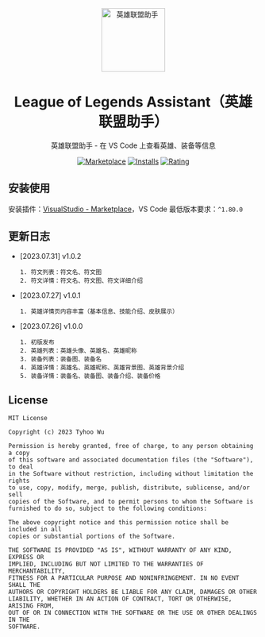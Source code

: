 <div align="center">
<img src="https://github.com/cnwutianhao/ide/assets/13990136/b97088db-a08d-4008-8f32-86415dab32b2" alt="英雄联盟助手" width="128"/>

# League of Legends Assistant（英雄联盟助手）

英雄联盟助手 - 在 VS Code 上查看英雄、装备等信息

[![Marketplace](https://img.shields.io/visual-studio-marketplace/v/TyhooWu.league-of-legends-assistant.svg?label=Marketplace&style=for-the-badge&logo=visual-studio-code)](https://marketplace.visualstudio.com/items?itemName=TyhooWu.league-of-legends-assistant)
[![Installs](https://img.shields.io/visual-studio-marketplace/i/TyhooWu.league-of-legends-assistant?style=for-the-badge)](https://marketplace.visualstudio.com/items?itemName=TyhooWu.league-of-legends-assistant)
[![Rating](https://img.shields.io/visual-studio-marketplace/stars/TyhooWu.league-of-legends-assistant.svg?style=for-the-badge)](https://marketplace.visualstudio.com/items?itemName=TyhooWu.league-of-legends-assistant)

</div>

## 安装使用

安装插件：[VisualStudio - Marketplace](https://marketplace.visualstudio.com/items?itemName=TyhooWu.league-of-legends-assistant)，VS Code 最低版本要求：`^1.80.0`

## 更新日志

+ [2023.07.31] v1.0.2
  ```
  1. 符文列表：符文名、符文图
  2. 符文详情：符文名、符文图、符文详细介绍
  ```

+ [2023.07.27] v1.0.1
  ```
  1. 英雄详情页内容丰富（基本信息、技能介绍、皮肤展示）
  ```

+ [2023.07.26] v1.0.0
  ```
  1. 初版发布
  2. 英雄列表：英雄头像、英雄名、英雄昵称
  3. 装备列表：装备图、装备名
  4. 英雄详情：英雄名、英雄昵称、英雄背景图、英雄背景介绍
  5. 装备详情：装备名、装备图、装备介绍、装备价格
  ```

## License

```
MIT License

Copyright (c) 2023 Tyhoo Wu

Permission is hereby granted, free of charge, to any person obtaining a copy
of this software and associated documentation files (the "Software"), to deal
in the Software without restriction, including without limitation the rights
to use, copy, modify, merge, publish, distribute, sublicense, and/or sell
copies of the Software, and to permit persons to whom the Software is
furnished to do so, subject to the following conditions:

The above copyright notice and this permission notice shall be included in all
copies or substantial portions of the Software.

THE SOFTWARE IS PROVIDED "AS IS", WITHOUT WARRANTY OF ANY KIND, EXPRESS OR
IMPLIED, INCLUDING BUT NOT LIMITED TO THE WARRANTIES OF MERCHANTABILITY,
FITNESS FOR A PARTICULAR PURPOSE AND NONINFRINGEMENT. IN NO EVENT SHALL THE
AUTHORS OR COPYRIGHT HOLDERS BE LIABLE FOR ANY CLAIM, DAMAGES OR OTHER
LIABILITY, WHETHER IN AN ACTION OF CONTRACT, TORT OR OTHERWISE, ARISING FROM,
OUT OF OR IN CONNECTION WITH THE SOFTWARE OR THE USE OR OTHER DEALINGS IN THE
SOFTWARE.
```
